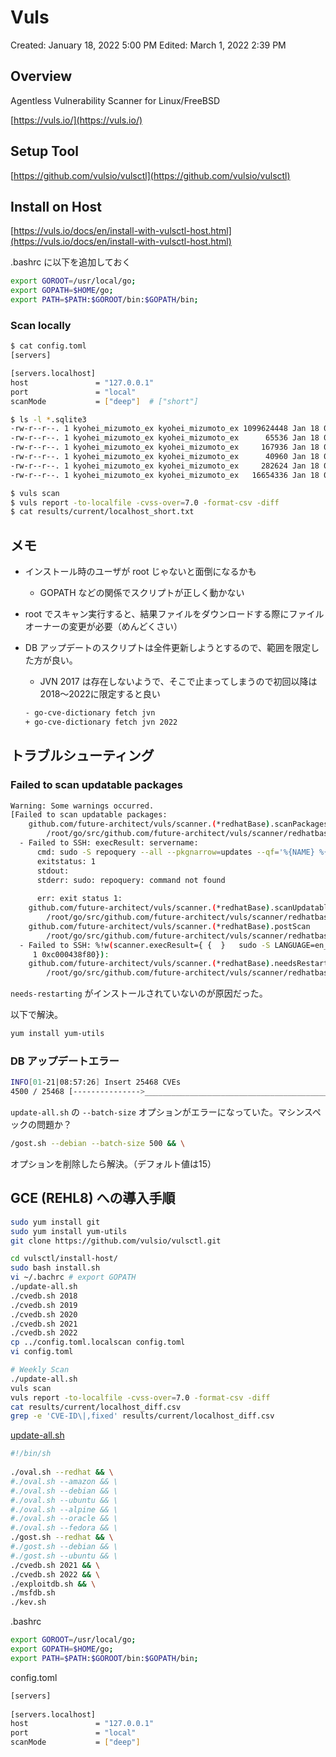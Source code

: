 # Vuls

Created: January 18, 2022 5:00 PM
Edited: March 1, 2022 2:39 PM

## Overview

Agentless Vulnerability Scanner for Linux/FreeBSD

[https://vuls.io/](https://vuls.io/)

## Setup Tool

[https://github.com/vulsio/vulsctl](https://github.com/vulsio/vulsctl)

## Install on Host

[https://vuls.io/docs/en/install-with-vulsctl-host.html](https://vuls.io/docs/en/install-with-vulsctl-host.html)

.bashrc に以下を追加しておく

```bash
export GOROOT=/usr/local/go;
export GOPATH=$HOME/go;
export PATH=$PATH:$GOROOT/bin:$GOPATH/bin;
```

### Scan locally

```bash
$ cat config.toml 
[servers]

[servers.localhost]
host               = "127.0.0.1"
port               = "local"
scanMode           = ["deep"]  # ["short"]

$ ls -l *.sqlite3
-rw-r--r--. 1 kyohei_mizumoto_ex kyohei_mizumoto_ex 1099624448 Jan 18 08:25 cve.sqlite3
-rw-r--r--. 1 kyohei_mizumoto_ex kyohei_mizumoto_ex      65536 Jan 18 08:36 go-exploitdb.sqlite3
-rw-r--r--. 1 kyohei_mizumoto_ex kyohei_mizumoto_ex     167936 Jan 18 08:25 go-kev.sqlite3
-rw-r--r--. 1 kyohei_mizumoto_ex kyohei_mizumoto_ex      40960 Jan 18 08:36 go-msfdb.sqlite3
-rw-r--r--. 1 kyohei_mizumoto_ex kyohei_mizumoto_ex     282624 Jan 18 08:21 gost.sqlite3
-rw-r--r--. 1 kyohei_mizumoto_ex kyohei_mizumoto_ex   16654336 Jan 18 08:20 oval.sqlite3

$ vuls scan
$ vuls report -to-localfile -cvss-over=7.0 -format-csv -diff
$ cat results/current/localhost_short.txt
```

## メモ

- インストール時のユーザが root じゃないと面倒になるかも
    - GOPATH などの関係でスクリプトが正しく動かない
- root でスキャン実行すると、結果ファイルをダウンロードする際にファイルオーナーの変更が必要（めんどくさい）
- DB アップデートのスクリプトは全件更新しようとするので、範囲を限定した方が良い。
    - JVN 2017 は存在しないようで、そこで止まってしまうので初回以降は2018〜2022に限定すると良い
    
    ```bash
    - go-cve-dictionary fetch jvn
    + go-cve-dictionary fetch jvn 2022
    ```
    

## トラブルシューティング

### Failed to scan updatable packages

```bash
Warning: Some warnings occurred.
[Failed to scan updatable packages:
    github.com/future-architect/vuls/scanner.(*redhatBase).scanPackages
        /root/go/src/github.com/future-architect/vuls/scanner/redhatbase.go:292
  - Failed to SSH: execResult: servername: 
      cmd: sudo -S repoquery --all --pkgnarrow=updates --qf='%{NAME} %{EPOCH} %{VERSION} %{RELEASE} %{REPO}'
      exitstatus: 1
      stdout: 
      stderr: sudo: repoquery: command not found
    
      err: exit status 1:
    github.com/future-architect/vuls/scanner.(*redhatBase).scanUpdatablePackages
        /root/go/src/github.com/future-architect/vuls/scanner/redhatbase.go:444 Failed to execute need-restarting:
    github.com/future-architect/vuls/scanner.(*redhatBase).postScan
        /root/go/src/github.com/future-architect/vuls/scanner/redhatbase.go:248
  - Failed to SSH: %!w(scanner.execResult={ {  }   sudo -S LANGUAGE=en_US.UTF-8 needs-restarting  sudo: needs-restarting: command not found
     1 0xc000438f80}):
    github.com/future-architect/vuls/scanner.(*redhatBase).needsRestarting
        /root/go/src/github.com/future-architect/vuls/scanner/redhatbase.go:550]
```

`needs-restarting` がインストールされていないのが原因だった。

以下で解決。

```bash
yum install yum-utils
```

### DB アップデートエラー

```bash
INFO[01-21|08:57:26] Insert 25468 CVEs 
4500 / 25468 [--------------->_______________________________________________________________________] 17.67% ? p/sFailed to insert. dbpath: /home/kyohei_mizumoto_ex/vulsctl/install-host/gost.sqlite3, err: Failed to insert RedHat CVE data. err: Failed to insert. err: too many SQL variables; too many SQL variables; no valid transaction; too many SQL variables; too many SQL variables; no valid transaction; no valid transaction; too many SQL variables; too many SQL variables; no valid transaction; too many SQL variables; too many SQL variables; no valid transaction; no valid transaction; no valid transaction
```

`update-all.sh` の `--batch-size` オプションがエラーになっていた。マシンスペックの問題か？

```bash
/gost.sh --debian --batch-size 500 && \
```

オプションを削除したら解決。（デフォルト値は15）

## GCE (REHL8) への導入手順

```bash
sudo yum install git
sudo yum install yum-utils
git clone https://github.com/vulsio/vulsctl.git

cd vulsctl/install-host/
sudo bash install.sh
vi ~/.bachrc # export GOPATH
./update-all.sh
./cvedb.sh 2018
./cvedb.sh 2019
./cvedb.sh 2020
./cvedb.sh 2021
./cvedb.sh 2022
cp ../config.toml.localscan config.toml
vi config.toml

# Weekly Scan
./update-all.sh
vuls scan
vuls report -to-localfile -cvss-over=7.0 -format-csv -diff
cat results/current/localhost_diff.csv
grep -e 'CVE-ID\|,fixed' results/current/localhost_diff.csv
```

[update-all.sh](http://update-all.sh/)

```bash
#!/bin/sh
  
./oval.sh --redhat && \
#./oval.sh --amazon && \
#./oval.sh --debian && \
#./oval.sh --ubuntu && \
#./oval.sh --alpine && \
#./oval.sh --oracle && \
#./oval.sh --fedora && \
./gost.sh --redhat && \
#./gost.sh --debian && \
#./gost.sh --ubuntu && \
./cvedb.sh 2021 && \
./cvedb.sh 2022 && \
./exploitdb.sh && \
./msfdb.sh
./kev.sh
```

.bashrc

```bash
export GOROOT=/usr/local/go;
export GOPATH=$HOME/go;
export PATH=$PATH:$GOROOT/bin:$GOPATH/bin;
```

config.toml

```bash
[servers]
  
[servers.localhost]
host               = "127.0.0.1"
port               = "local"
scanMode           = ["deep"]
```